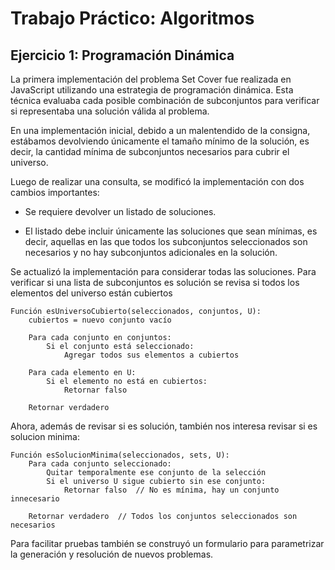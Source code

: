 # Trabajo Práctico: Algoritmos

## Ejercicio 1: Programación Dinámica

La primera implementación del problema Set Cover fue realizada en JavaScript utilizando una estrategia de programación dinámica. Esta técnica evaluaba cada posible combinación de subconjuntos para verificar si representaba una solución válida al problema.

En una implementación inicial, debido a un malentendido de la consigna, estábamos devolviendo únicamente el tamaño mínimo de la solución, es decir, la cantidad mínima de subconjuntos necesarios para cubrir el universo.

Luego de realizar una consulta, se modificó la implementación con dos cambios importantes:

- Se requiere devolver un listado de soluciones.

- El listado debe incluir únicamente las soluciones que sean mínimas, es decir, aquellas en las que todos los subconjuntos seleccionados son necesarios y no hay subconjuntos adicionales en la solución.

Se actualizó la implementación para considerar todas las soluciones. Para verificar si una lista de subconjuntos es solución se revisa si todos los elementos del universo están cubiertos

```
Función esUniversoCubierto(seleccionados, conjuntos, U):
    cubiertos = nuevo conjunto vacío

    Para cada conjunto en conjuntos:
        Si el conjunto está seleccionado:
            Agregar todos sus elementos a cubiertos

    Para cada elemento en U:
        Si el elemento no está en cubiertos:
            Retornar falso

    Retornar verdadero
```

Ahora, además de revisar si es solución, también nos interesa revisar si es solucion minima:

```
Función esSolucionMinima(seleccionados, sets, U):
    Para cada conjunto seleccionado:
        Quitar temporalmente ese conjunto de la selección
        Si el universo U sigue cubierto sin ese conjunto:
            Retornar falso  // No es mínima, hay un conjunto innecesario

    Retornar verdadero  // Todos los conjuntos seleccionados son necesarios
```

Para facilitar pruebas también se construyó un formulario para parametrizar la generación y resolución de nuevos problemas.